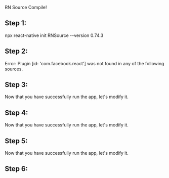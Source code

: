 RN Source Compile!

## Step 1: 

npx react-native init RNSource --version 0.74.3

## Step 2: 

Error: Plugin [id: 'com.facebook.react'] was not found in any of the following sources.


## Step 3: 

Now that you have successfully run the app, let's modify it.

## Step 4: 

Now that you have successfully run the app, let's modify it.

## Step 5: 

Now that you have successfully run the app, let's modify it.

## Step 6: 

